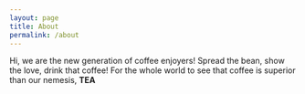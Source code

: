```yaml
---
layout: page
title: About
permalink: /about
---
```


Hi, we are the new generation of coffee enjoyers!
Spread the bean, show the love, drink that coffee!
For the whole world to see that coffee is superior than our nemesis, **TEA**
